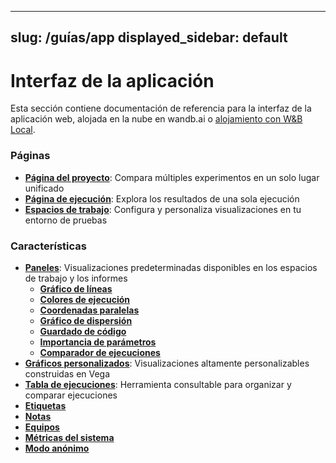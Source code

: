 

---
slug: /guías/app
displayed_sidebar: default
---

# Interfaz de la aplicación

Esta sección contiene documentación de referencia para la interfaz de la aplicación web, alojada en la nube en wandb.ai o [alojamiento con W&B Local](../hosting/intro.md).

### Páginas

* [**Página del proyecto**](pages/project-page.md): Compara múltiples experimentos en un solo lugar unificado
* [**Página de ejecución**](pages/run-page.md): Explora los resultados de una sola ejecución
* [**Espacios de trabajo**](pages/workspaces.md): Configura y personaliza visualizaciones en tu entorno de pruebas

### Característica**s**

* [**Paneles**](features/panels/intro.md): Visualizaciones predeterminadas disponibles en los espacios de trabajo y los informes
  * [**Gráfico de líneas**](features/panels/line-plot/intro.md)
  * [**Colores de ejecución**](features/panels/run-colors.md)
  * [**Coordenadas paralelas**](features/panels/parallel-coordinates.md)
  * [**Gráfico de dispersión**](features/panels/scatter-plot.md)
  * [**Guardado de código**](features/panels/code.md)
  * [**Importancia de parámetros**](features/panels/parameter-importance.md)
  * [**Comparador de ejecuciones**](features/panels/run-comparer.md)
* [**Gráficos personalizados**](features/custom-charts/intro.md): Visualizaciones altamente personalizables construidas en Vega
* [**Tabla de ejecuciones**](features/runs-table.md): Herramienta consultable para organizar y comparar ejecuciones
* [**Etiquetas**](features/tags.md)
* [**Notas**](features/notes.md)
* [**Equipos**](features/teams.md)
* [**Métricas del sistema**](features/system-metrics.md)
* [**Modo anónimo**](features/anon.md)